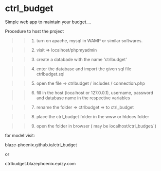 # ctrl_budget

Simple web app to maintain your budget....


Procedure to host the project

>> 1) turn on apache, mysql in WAMP or similar softwares.

>> 2) visit =>   localhost/phpmyadmin

>> 3) create a databade with the name 'ctrlbudget'

>> 4) enter the database and import the given sql file ctrlbudget.sql 

>> 5) open the file => ctrlbudget / includes / connection.php

>> 6) fill in the host (localhost or 127.0.0.1), username, password and database name in the respective variables

>> 7) rename the folder => ctrlbudget => to ctrl_budget

>> 8) place the ctrl_budget folder in the www or htdocs folder

>> 9) open the folder in browser ( may be localhost/ctrl_budget/ )



for model visit:

blaze-phoenix.github.io/ctrl_budget

or

ctrlbudget.blazephoenix.epizy.com
